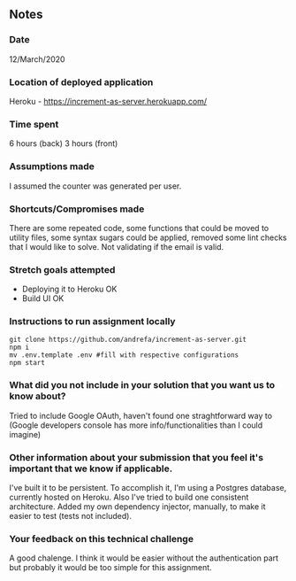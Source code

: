 ## Notes

### Date
12/March/2020

### Location of deployed application
Heroku - https://increment-as-server.herokuapp.com/

### Time spent
6 hours (back)
3 hours (front)

### Assumptions made
I assumed the counter was generated per user.

### Shortcuts/Compromises made
There are some repeated code, some functions that could be moved to utility files, some syntax sugars could be applied, removed some lint checks that I would like to solve. Not validating if the email is valid.

### Stretch goals attempted
- Deploying it to Heroku OK
- Build UI OK

### Instructions to run assignment locally
```
git clone https://github.com/andrefa/increment-as-server.git
npm i
mv .env.template .env #fill with respective configurations
npm start
```

### What did you not include in your solution that you want us to know about?
Tried to include Google OAuth, haven't found one straghtforward way to (Google developers console has more info/functionalities than I could imagine)

### Other information about your submission that you feel it's important that we know if applicable.
I've built it to be persistent. To accomplish it, I'm using a Postgres database, currently hosted on Heroku. Also I've tried to build one consistent architecture. Added my own dependency injector, manually, to make it easier to test (tests not included).

### Your feedback on this technical challenge
A good chalenge. I think it would be easier without the authentication part but probably it would be too simple for this assignment.
